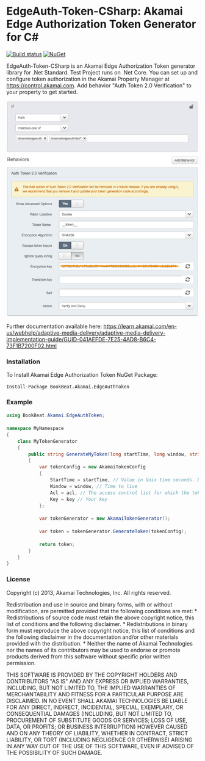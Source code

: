 # EdgeAuth-Token-CSharp: Akamai Edge Authorization Token Generator for C#
[![Build status](https://ci.appveyor.com/api/projects/status/6kut5wktspt8nhf5/branch/master?svg=true)](https://ci.appveyor.com/project/NiklasArbin/knightbus/branch/master) 
[![NuGet](https://img.shields.io/nuget/v/BookBeat.Akamai.EdgeAuthToken.svg)](https://github.com/BookBeat/EdgeAuth-Token-CSharp/)

EdgeAuth-Token-CSharp is an Akamai Edge Authorization Token generator library for .Net Standard. Test Project runs on .Net Core. 
You can set up and configure token authorization in the Akamai Property Manager at https://control.akamai.com. 
Add behavior "Auth Token 2.0 Verification" to your property to get started.

![alt text](https://github.com/AstinCHOI/akamai-asset/blob/master/edgeauth/edgeauth.png?raw=true "Akamai EdgeAuth Token Config")

Further documentation available here: 
https://learn.akamai.com/en-us/webhelp/adaptive-media-delivery/adaptive-media-delivery-implementation-guide/GUID-041AEFDE-7E25-4AD8-B6C4-73F1B7200F02.html

### Installation
To Install Akamai Edge Authorization Token NuGet Package:  
```
Install-Package BookBeat.Akamai.EdgeAuthToken
```

### Example
```csharp
using BookBeat.Akamai.EdgeAuthToken;

namespace MyNamespace
{
    class MyTokenGenerator
    {
        public string GenerateMyToken(long startTime, long window, string acl, string key)
        {
            var tokenConfig = new AkamaiTokenConfig
            {
                StartTime = startTime, // Value in Unix time seconds. Defaults to DateTimeOffset.Now.ToUnixTimeSeconds()
                Window = window, // Time to live
                Acl = acl, // The access control list for which the token is valid
                Key = key // Your key
            };

            var tokenGenerator = new AkamaiTokenGenerator();

            var token = tokenGenerator.GenerateToken(tokenConfig);

            return token;
        }
    }
}
```

### License
Copyright (c) 2013, Akamai Technologies, Inc.
All rights reserved.

Redistribution and use in source and binary forms, with or without
modification, are permitted provided that the following conditions are met:
    * Redistributions of source code must retain the above copyright notice, this list of conditions and the following disclaimer.
    * Redistributions in binary form must reproduce the above copyright notice, this list of conditions and the following disclaimer 
      in the documentation and/or other materials provided with the distribution.
    * Neither the name of Akamai Technologies nor the names of its contributors may be used to endorse or promote products
      derived from this software without specific prior written permission.

THIS SOFTWARE IS PROVIDED BY THE COPYRIGHT HOLDERS AND CONTRIBUTORS "AS IS" AND ANY EXPRESS OR IMPLIED WARRANTIES, INCLUDING, 
BUT NOT LIMITED TO, THE IMPLIED WARRANTIES OF MERCHANTABILITY AND FITNESS FOR A PARTICULAR PURPOSE ARE DISCLAIMED. IN NO EVENT SHALL AKAMAI TECHNOLOGIES BE LIABLE FOR ANY DIRECT, INDIRECT, INCIDENTAL, SPECIAL, EXEMPLARY, OR CONSEQUENTIAL DAMAGES (INCLUDING, BUT NOT LIMITED TO, PROCUREMENT OF SUBSTITUTE GOODS OR SERVICES; 
LOSS OF USE, DATA, OR PROFITS; OR BUSINESS INTERRUPTION) HOWEVER CAUSED AND ON ANY THEORY OF LIABILITY, WHETHER IN CONTRACT, STRICT LIABILITY, OR TORT (INCLUDING NEGLIGENCE OR OTHERWISE) ARISING IN ANY WAY OUT OF THE USE OF THIS SOFTWARE, EVEN IF ADVISED OF THE POSSIBILITY OF SUCH DAMAGE.